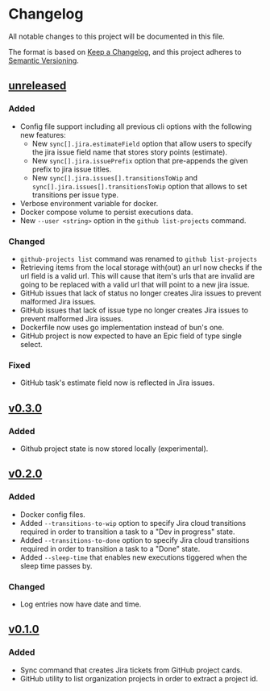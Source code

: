 # Changelog

All notable changes to this project will be documented in this file.

The format is based on [Keep a Changelog](https://keepachangelog.com/en/1.1.0/),
and this project adheres to [Semantic Versioning](https://semver.org/spec/v2.0.0.html).

## [unreleased]
### Added
- Config file support including all previous cli options with the following new features:
  - New `sync[].jira.estimateField` option that allow users to specify the jira issue field name that stores story points (estimate). 
  - New `sync[].jira.issuePrefix` option that pre-appends the given prefix to jira issue titles. 
  - New `sync[].jira.issues[].transitionsToWip` and `sync[].jira.issues[].transitionsToWip` option that allows to set transitions per issue type.
- Verbose environment variable for docker.
- Docker compose volume to persist executions data.
- New `--user <string>` option in the `github list-projects` command.

### Changed
- `github-projects list` command was renamed to `github list-projects`
- Retrieving items from the local storage with(out) an url now checks if the url field is a valid url. This will cause that item's urls that are invalid are going to be replaced with a valid url that will point to a new jira issue.  
- GitHub issues that lack of status no longer creates Jira issues to prevent malformed Jira issues.
- GitHub issues that lack of issue type no longer creates Jira issues to prevent malformed Jira issues.
- Dockerfile now uses go implementation instead of bun's one. 
- GitHub project is now expected to have an Epic field of type single select. 

### Fixed
- GitHub task's estimate field now is reflected in Jira issues.

## [v0.3.0]
### Added
- Github project state is now stored locally (experimental).

## [v0.2.0]
### Added
- Docker config files.
- Added `--transitions-to-wip` option to specify Jira cloud transitions required in order to transition a task to a "Dev in progress" state.
- Added `--transitions-to-done` option to specify Jira cloud transitions required in order to transition a task to a "Done" state.
- Added `--sleep-time` that enables new executions tiggered when the sleep time passes by.

### Changed
- Log entries now have date and time.

## [v0.1.0]

### Added
- Sync command that creates Jira tickets from GitHub project cards.
- GitHub utility to list organization projects in order to extract a project id.

[unreleased]: https://github.com/iolave/bun-jira-tickets-from-gh/compare/v0.3.0...staging
[v0.3.0]: https://github.com/iolave/bun-jira-tickets-from-gh/releases/tag/v0.3.0
[v0.2.0]: https://github.com/iolave/bun-jira-tickets-from-gh/releases/tag/v0.2.0
[v0.1.0]: https://github.com/iolave/bun-jira-tickets-from-gh/releases/tag/v0.1.0
